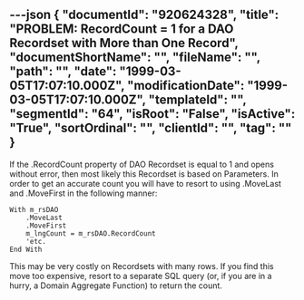 ---json
{
  "documentId": "920624328",
  "title": "PROBLEM: RecordCount = 1 for a DAO Recordset with More than One Record",
  "documentShortName": "",
  "fileName": "",
  "path": "",
  "date": "1999-03-05T17:07:10.000Z",
  "modificationDate": "1999-03-05T17:07:10.000Z",
  "templateId": "",
  "segmentId": "64",
  "isRoot": "False",
  "isActive": "True",
  "sortOrdinal": "",
  "clientId": "",
  "tag": ""
}
---

If the .RecordCount property of DAO Recordset is equal to 1 and opens without error, then most likely this Recordset is based on Parameters. In order to get an accurate count you will have to resort to using .MoveLast and .MoveFirst in the following manner:

    With m_rsDAO
        .MoveLast
        .MoveFirst
        m_lngCount = m_rsDAO.RecordCount
        'etc.
    End With

This may be very costly on Recordsets with many rows. If you find this move too expensive, resort to a separate SQL query (or, if you are in a hurry, a Domain Aggregate Function) to return the count.
